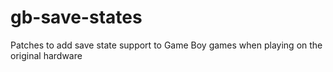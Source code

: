 # gb-save-states
Patches to add save state support to Game Boy games when playing on the original hardware
